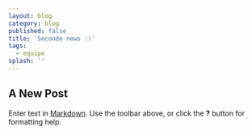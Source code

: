 ```yaml
---
layout: blog
category: blog
published: false
title: 'Seconde news :)'
tags:
  - equipe
splash: ''
---
```

## A New Post

Enter text in [Markdown](http://daringfireball.net/projects/markdown/). Use the toolbar above, or click the **?** button for formatting help.
